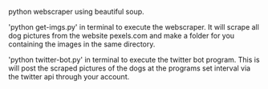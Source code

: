 python webscraper using beautiful soup.

'python get-imgs.py' in terminal to execute the webscraper. It will scrape all dog pictures from the website pexels.com and make a folder for you containing the images in the same directory.

'python twitter-bot.py' in terminal to execute the twitter bot program. This is will post the scraped pictures of the dogs at the programs set interval via the twitter api through your account.